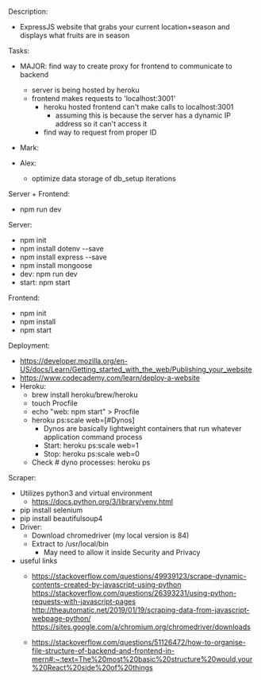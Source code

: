 Description:
- ExpressJS website that grabs your current location+season and displays what fruits are in season

Tasks:
- MAJOR: find way to create proxy for frontend to communicate to backend
    - server is being hosted by heroku
    - frontend makes requests to 'localhost:3001'
        - heroku hosted frontend can't make calls to localhost:3001
            - assuming this is because the server has a dynamic IP address so it can't access it
        - find way to request from proper ID
- Mark:

- Alex:
    - optimize data storage of db_setup iterations

Server + Frontend:
- npm run dev

Server:
- npm init
- npm install dotenv --save
- npm install express --save
- npm install mongoose
- dev:  npm run dev
- start: npm start

Frontend:
- npm init
- npm install
- npm start

Deployment:
- https://developer.mozilla.org/en-US/docs/Learn/Getting_started_with_the_web/Publishing_your_website
- https://www.codecademy.com/learn/deploy-a-website
- Heroku:
    - brew install heroku/brew/heroku
    - touch Procfile
    - echo "web: npm start" > Procfile
    - heroku ps:scale web=[#Dynos]
        - Dynos are basically lightweight containers that run whatever application command process
        - Start: heroku ps:scale web=1 
        - Stop: heroku ps:scale web=0
    - Check # dyno processes: heroku ps

Scraper:
- Utilizes python3 and virtual environment
    - https://docs.python.org/3/library/venv.html
- pip install selenium
- pip install beautifulsoup4
- Driver:
    - Download chromedriver (my local version is 84)
    - Extract to /usr/local/bin 
        - May need to allow it inside Security and Privacy
- useful links
    - https://stackoverflow.com/questions/49939123/scrape-dynamic-contents-created-by-javascript-using-python
    https://stackoverflow.com/questions/26393231/using-python-requests-with-javascript-pages
    http://theautomatic.net/2019/01/19/scraping-data-from-javascript-webpage-python/
    https://sites.google.com/a/chromium.org/chromedriver/downloads

    - https://stackoverflow.com/questions/51126472/how-to-organise-file-structure-of-backend-and-frontend-in-mern#:~:text=The%20most%20basic%20structure%20would,your%20React%20side%20of%20things
